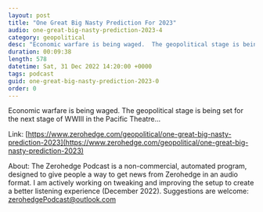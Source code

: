 ```yaml
---
layout: post
title: "One Great Big Nasty Prediction For 2023"
audio: one-great-big-nasty-prediction-2023-4
category: geopolitical
desc: "Economic warfare is being waged.  The geopolitical stage is being set for the next stage of WWIII in the Pacific Theatre..."
duration: 00:09:38
length: 578
datetime: Sat, 31 Dec 2022 14:20:00 +0000
tags: podcast
guid: one-great-big-nasty-prediction-2023-0
order: 0
---
```

Economic warfare is being waged.  The geopolitical stage is being set for the next stage of WWIII in the Pacific Theatre...

Link: [https://www.zerohedge.com/geopolitical/one-great-big-nasty-prediction-2023](https://www.zerohedge.com/geopolitical/one-great-big-nasty-prediction-2023)

About: The Zerohedge Podcast is a non-commercial, automated program, designed to give people a way to get news from Zerohedge in an audio format.  I am actively working on tweaking and improving the setup to create a better listening experience (December 2022).  Suggestions are welcome: [zerohedgePodcast@outlook.com](mailto:zerohedgePodcast@outlook.com)